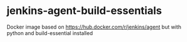 # jenkins-agent-build-essentials
Docker image based on https://hub.docker.com/r/jenkins/agent but with python and build-essential installed 
